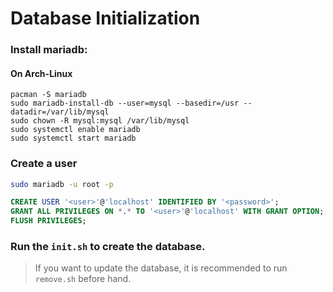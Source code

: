# Database Initialization

### Install mariadb:

#### On Arch-Linux
```
pacman -S mariadb
sudo mariadb-install-db --user=mysql --basedir=/usr --datadir=/var/lib/mysql
sudo chown -R mysql:mysql /var/lib/mysql
sudo systemctl enable mariadb
sudo systemctl start mariadb
```

### Create a user

```bash
sudo mariadb -u root -p
```
```sql
CREATE USER '<user>'@'localhost' IDENTIFIED BY '<password>';
GRANT ALL PRIVILEGES ON *.* TO '<user>'@'localhost' WITH GRANT OPTION;
FLUSH PRIVILEGES;
```

### Run the `init.sh` to create the database.

> If you want to update the database, it is recommended to run `remove.sh` before hand.